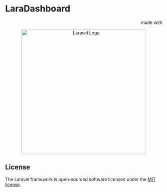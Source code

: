<h1>LaraDashboard</h1>
<p align="end">made with</p>

<p align="center">
  <a href="https://laravel.com" target="_blank">
    <img src="https://raw.githubusercontent.com/laravel/art/master/logo-lockup/5%20SVG/2%20CMYK/1%20Full%20Color/laravel
-logolockup-cmyk-red.svg" width="400" alt="Laravel Logo">
  </a>
</p>

## License
The Laravel framework is open-sourced software licensed under the [MIT license](https://opensource.org/licenses/MIT).
